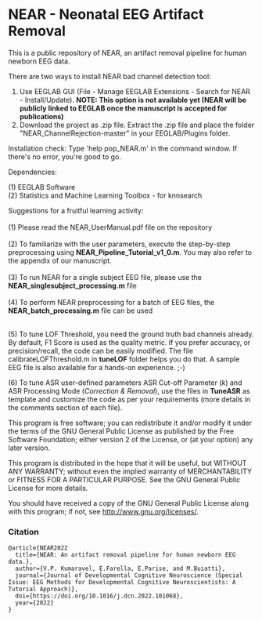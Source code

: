 # NEAR - Neonatal EEG Artifact Removal

This is a public repository of NEAR, an artifact removal pipeline for human newborn EEG data. <br />

There are two ways to install NEAR bad channel detection tool: <br />

1) Use EEGLAB GUI (File - Manage EEGLAB Extensions - Search for NEAR - Install/Update). **NOTE: This option is not available yet (NEAR will be publicly linked to EEGLAB once the manuscript is accepted for publications) <br />**
2) Download the project as .zip file. Extract the .zip file and place the folder "NEAR_ChannelRejection-master" in your EEGLAB/Plugins folder. 

Installation check: Type 'help pop_NEAR.m' in the command window. If there's no error, you're good to go. <br />

Dependencies: <br />

(1) EEGLAB Software <br />
(2) Statistics and Machine Learning Toolbox - for knnsearch

Suggestions for a fruitful learning activity: <br />
<br />
(1) Please read the NEAR_UserManual.pdf file on the repository <br />
<br />
(2) To familiarize with the user parameters, execute the step-by-step preprocessing using **NEAR_Pipeline_Tutorial_v1_0.m**. You may also refer to the appendix of our manuscript. <br />
<br />
(3) To run NEAR for a single subject EEG file, please use the **NEAR_singlesubject_processing.m** file <br />
<br />
(4) To perform NEAR preprocessing for a batch of EEG files, the **NEAR_batch_processing.m** file can be used <br />
<br />

(5) To tune LOF Threshold, you need the ground truth bad channels already. By default, F1 Score is used as the quality metric. If you prefer accuracy, or precision/recall, the code can be easily modified. The file calibrateLOFThreshold.m in **tuneLOF** folder helps you do that. A sample EEG file is also available for a hands-on experience. ;-)
<br />

(6) To tune ASR user-defined parameters ASR Cut-off Parameter (_k_) and ASR Processing Mode (_Correction & Removal_), use the files in **TuneASR** as template and customize the code as per your requirements (more details in the comments section of each file). <br />



This program is free software; you can redistribute it and/or modify it under the terms of the GNU General Public License as published by the Free Software Foundation; either version 2 of the License, or (at your option) any later version. <br />

This program is distributed in the hope that it will be useful, but WITHOUT ANY WARRANTY; without even the implied warranty of MERCHANTABILITY or FITNESS FOR A PARTICULAR PURPOSE. See the GNU General Public License for more details. <br />

You should have received a copy of the GNU General Public License along with this program; if not, see http://www.gnu.org/licenses/.

### Citation   
```
@article{NEAR2022
  title={NEAR: An artifact removal pipeline for human newborn EEG data.},
  author={V.P. Kumaravel, E.Farella, E.Parise, and M.Buiatti},
  journal={Journal of Developmental Cognitive Neuroscience (Special Issue: EEG Methods for Developmental Cognitive Neuroscientists: A Tutorial Approach)},
  doi={https://doi.org/10.1016/j.dcn.2022.101068},
  year={2022}
}
```
